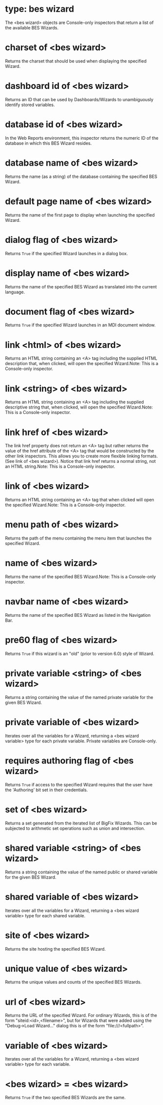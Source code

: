 # type: bes wizard

The &lt;bes wizard&gt; objects are Console-only inspectors that return a list of the available BES Wizards.

# charset of &lt;bes wizard&gt;

Returns the charset that should be used when displaying the specified Wizard.

# dashboard id of &lt;bes wizard&gt;

Returns an ID that can be used by Dashboards/Wizards to unambiguously identify stored variables.

# database id of &lt;bes wizard&gt;

In the Web Reports environment, this inspector returns the numeric ID of the database in which this BES Wizard resides.

# database name of &lt;bes wizard&gt;

Returns the name (as a string) of the database containing the specified BES Wizard.

# default page name of &lt;bes wizard&gt;

Returns the name of the first page to display when launching the specified Wizard.

# dialog flag of &lt;bes wizard&gt;

Returns `True` if the specified Wizard launches in a dialog box.

# display name of &lt;bes wizard&gt;

Returns the name of the specified BES Wizard as translated into the current language.

# document flag of &lt;bes wizard&gt;

Returns `True` if the specified Wizard launches in an MDI document window.

# link &lt;html&gt; of &lt;bes wizard&gt;

Returns an HTML string containing an &lt;A&gt; tag including the supplied HTML description that, when clicked, will open the specified Wizard.Note: This is a Console-only inspector.

# link &lt;string&gt; of &lt;bes wizard&gt;

Returns an HTML string containing an &lt;A&gt; tag including the supplied descriptive string that, when clicked, will open the specified Wizard.Note: This is a Console-only inspector.

# link href of &lt;bes wizard&gt;

The link href property does not return an &lt;A&gt; tag but rather returns the value of the href attribute of the &lt;A&gt; tag that would be constructed by the other link inspectors. This allows you to create more flexible linking formats. (See link of &lt;bes wizard&gt;). Notice that link href returns a normal string, not an HTML string.Note: This is a Console-only inspector.

# link of &lt;bes wizard&gt;

Returns an HTML string containing an &lt;A&gt; tag that when clicked will open the specified Wizard.Note: This is a Console-only inspector.

# menu path of &lt;bes wizard&gt;

Returns the path of the menu containing the menu item that launches the specified Wizard.

# name of &lt;bes wizard&gt;

Returns the name of the specified BES Wizard.Note: This is a Console-only inspector.

# navbar name of &lt;bes wizard&gt;

Returns the name of the specified BES Wizard as listed in the Navigation Bar.

# pre60 flag of &lt;bes wizard&gt;

Returns `True` if this wizard is an &quot;old&quot; (prior to version 6.0) style of Wizard.

# private variable &lt;string&gt; of &lt;bes wizard&gt;

Returns a string containing the value of the named private variable for the given BES Wizard.

# private variable of &lt;bes wizard&gt;

Iterates over all the variables for a Wizard, returning a &lt;bes wizard variable&gt; type for each private variable. Private variables are Console-only.

# requires authoring flag of &lt;bes wizard&gt;

Returns `True` if access to the specified Wizard requires that the user have the &#39;Authoring&#39; bit set in their credentials.

# set of &lt;bes wizard&gt;

Returns a set generated from the iterated list of BigFix Wizards. This can be subjected to arithmetic set operations such as union and intersection.

# shared variable &lt;string&gt; of &lt;bes wizard&gt;

Returns a string containing the value of the named public or shared variable for the given BES Wizard.

# shared variable of &lt;bes wizard&gt;

Iterates over all the variables for a Wizard, returning a &lt;bes wizard variable&gt; type for each shared variable.

# site of &lt;bes wizard&gt;

Returns the site hosting the specified BES Wizard.

# unique value of &lt;bes wizard&gt;

Returns the unique values and counts of the specified BES Wizards.

# url of &lt;bes wizard&gt;

Returns the URL of the specified Wizard. For ordinary Wizards, this is of the form &quot;siteid:&lt;id&gt;,&lt;filename&gt;&quot;, but for Wizards that were added using the &quot;Debug-&gt;Load Wizard...&quot; dialog this is of the form &quot;file:///&lt;fullpath&gt;&quot;.

# variable of &lt;bes wizard&gt;

Iterates over all the variables for a Wizard, returning a &lt;bes wizard variable&gt; type for each variable.

# &lt;bes wizard&gt; = &lt;bes wizard&gt;

Returns `True` if the two specified BES Wizards are the same.

